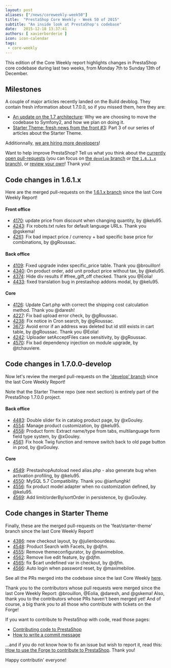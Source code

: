 ```yaml
---
layout: post
aliases: ["/news/coreweekly-week50"]
title:  "PrestaShop Core Weekly - Week 50 of 2015"
subtitle: "An inside look at PrestaShop's codebase"
date:   2015-12-18 13:37:41
authors: [ xavierborderie ]
icon: icon-calendar
tags:
 - core-weekly
---
```


This edition of the Core Weekly report highlights changes in PrestaShop core codebase during last two weeks, from Monday 7th to Sunday 13th of December.


## Milestones

A couple of major articles recently landed on the Build devblog. They contain fresh information about 1.7.0.0, so if you missed them, here they are:

 * [An update on the 1.7 architecture](http://build.prestashop.com/news/prestashop-1-7-and-symfony/): Why we are choosing to move the codebase to Symfony2, and how we plan on doing it.
 * [Starter Theme: fresh news from the front #3](http://build.prestashop.com/news/starter-theme-news-3/): Part 3 of our series of articles about the Starter Theme.
 
Additionnally, [we are hiring more developers](http://build.prestashop.com/news/prestacrew-hiring/)!

Want to help improve PrestaShop? Tell us what you think about the [currently open pull-requests](https://github.com/PrestaShop/PrestaShop/pulls) (you can focus on [the `develop` branch](https://github.com/PrestaShop/PrestaShop/pulls?utf8=%E2%9C%93&q=is%3Apr+is%3Aopen+base%3Adevelop) or [the `1.6.1.x` branch]()), or [review your own](http://build.prestashop.com/news/review-your-pull-requests/)! Thank you!


## Code changes in 1.6.1.x

Here are the merged pull-requests on the [1.6.1.x branch](https://github.com/PrestaShop/PrestaShop/tree/1.6.1.x) since the last Core Weekly Report!

#### Front office
 
 * [4170](https://github.com/PrestaShop/PrestaShop/pull/4170): update price from discount when changing quantity, by @kelu95.
 * [4243](https://github.com/PrestaShop/PrestaShop/pull/4243): Fix robots.txt rules for default language URLs. Thank you @gskema!
 * [4261](https://github.com/PrestaShop/PrestaShop/pull/4261): Fix bad impact price / currency + bad specific base price for combinations, by @gRoussac.


#### Back office
 
 * [4109](https://github.com/PrestaShop/PrestaShop/pull/4109): Fixed upgrade index specific_price table. Thank you @brouillon!
 * [4340](https://github.com/PrestaShop/PrestaShop/pull/4340): On product order, add unit product price without tax, by @kelu95.
 * [4374](https://github.com/PrestaShop/PrestaShop/pull/4374): Hide div results if #free_gift_off checked. Thank you @Eolia!
 * [4433](https://github.com/PrestaShop/PrestaShop/pull/4433): fixed translation bug in prestashop addons modal, by @kelu95.

 
 
#### Core
 
 * [4126](https://github.com/PrestaShop/PrestaShop/pull/4126): Update Cart.php with correct the shipping cost calculation method. Thank you @daresh!
 * [4227](https://github.com/PrestaShop/PrestaShop/pull/4227): Fix bad upload error check, by @gRoussac.
 * [4238](https://github.com/PrestaShop/PrestaShop/pull/4238): Fix notice in Cron search, by @gRoussac.
 * [3673](https://github.com/PrestaShop/PrestaShop/pull/3673): Avoid error if an address was deleted but id still exists in cart table, by @gRoussac. Thank you @Eolia!
 * [4242](https://github.com/PrestaShop/PrestaShop/pull/4242): Uploader setAcceptFiles case sensitivity, by @gRoussac.
 * [4570](https://github.com/PrestaShop/PrestaShop/pull/4570): Fix bad dependency injection on module upgrade, by @tchauviere.

 

## Code changes in 1.7.0.0-develop

Now let's review the merged pull-requests on the ['develop' branch](https://github.com/PrestaShop/PrestaShop/tree/develop) since the last Core Weekly Report!

Note that the Starter Theme repo (see next section) is entirely part of the PrestaShop 1.7.0.0 project.

 
#### Back office

 * [4483](https://github.com/PrestaShop/PrestaShop/pull/4483): Double slider fix in catalog product page, by @xGouley.
 * [4554](https://github.com/PrestaShop/PrestaShop/pull/4554): Manage product customization, by @kelu95.
 * [4558](https://github.com/PrestaShop/PrestaShop/pull/4558): Product form: Extract name/type from tabs, multilanguage form field type system, by @xGouley.
 * [4561](https://github.com/PrestaShop/PrestaShop/pull/4561): Fix hook Twig function and remove switch back to old page button in prod, by @xGouley.
 


#### Core

 * [4549](https://github.com/PrestaShop/PrestaShop/pull/4549): PrestashopAutoload need alias.php - also generate bug when activation profiling, by @kelu95.
 * [4550](https://github.com/PrestaShop/PrestaShop/pull/4550): MySQL 5.7 Compatibility. Thank you @ianfunghk!
 * [4556](https://github.com/PrestaShop/PrestaShop/pull/4556): fix product model adapter when no customization defined, by @kelu95.
 * [4569](https://github.com/PrestaShop/PrestaShop/pull/4569): Add limit/orderBy/sortOrder in persistence, by @xGouley.
 
 
## Code changes in Starter Theme

Finally, these are the merged pull-requests on the 'feat/starter-theme' branch since the last Core Weekly Report!

 * [4386](https://github.com/PrestaShop/PrestaShop/pull/4386): new checkout layout, by @julienbourdeau.
 * [4548](https://github.com/PrestaShop/PrestaShop/pull/4548): Product Search with Facets, by @djfm.
 * [4555](https://github.com/PrestaShop/PrestaShop/pull/4555): Remove themeconfigurator, by @maximebiloe.
 * [4562](https://github.com/PrestaShop/PrestaShop/pull/4562): Remove live edit feature, by @djfm.
 * [4565](https://github.com/PrestaShop/PrestaShop/pull/4565): fix $cart undefined var in checkout, by @djfm.
 * [4566](https://github.com/PrestaShop/PrestaShop/pull/4566): Auto login when password reset, by @maximebiloe.
 
 
 
See all the PRs merged into the codebase since the last Core Weekly [here](https://github.com/PrestaShop/PrestaShop/pulls?q=is%3Apr+merged%3A2015-12-07T00%3A00%3A01..2015-12-13T23%3A59%3A59+is%3Aclosed&utf8=%E2%9C%93).

Thank you to the contributors whose pull requests were merged since the last Core Weekly Report: @brouillon, @Eolia, @daresh, and @gskema! Also, thank you to the contributors whose PRs haven't been merged yet! And of course, a big thank you to all those who contribute with tickets on the Forge!

If you want to contribute to PrestaShop with code, read those pages:

 * [Contributing code to PrestaShop](http://doc.prestashop.com/display/PS16/Contributing+code+to+PrestaShop)
 * [How to write a commit message](http://doc.prestashop.com/display/PS16/How+to+write+a+commit+message)

...and if you do not know how to fix an issue but wish to report it, read this: [How to use the Forge to contribute to PrestaShop](http://doc.prestashop.com/display/PS16/How+to+use+the+Forge+to+contribute+to+PrestaShop). Thank you!

Happy contributin' everyone!
